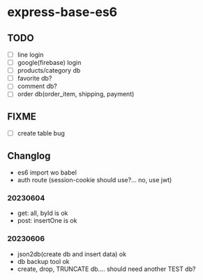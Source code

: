 # express-base-es6

## TODO

- [ ] line login
- [ ] google(firebase) login
- [ ] products/category db
- [ ] favorite db?
- [ ] comment db?
- [ ] order db(order_item, shipping, payment)

## FIXME

- [ ] create table bug

## Changlog

- es6 import wo babel 
- auth route (session-cookie should use?... no, use jwt)

### 20230604

- get: all, byId is ok
- post: insertOne is ok

### 20230606

- json2db(create db and insert data) ok
- db backup tool ok
- create, drop, TRUNCATE db.... should need another TEST db?
